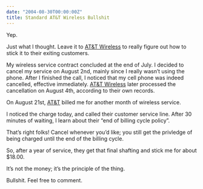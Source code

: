 ```yaml
---
date: "2004-08-30T00:00:00Z"
title: Standard AT&T Wireless Bullshit
---
```

Yep.

Just what I thought. Leave it to [AT&T Wireless][1] to really figure out how to stick it to their exiting customers.

My wireless service contract concluded at the end of July. I decided to cancel my service on August 2nd, mainly since I really wasn’t using the phone. After I finished the call, I noticed that my cell phone was indeed cancelled, effective immediately. [AT&T Wireless][1] later processed the cancellation on August 4th, according to their own records.

On August 21st, [AT&T][1] billed me for another month of wireless service.

I noticed the charge today, and called their customer service line. After 30 minutes of waiting, I learn about their “end of billing cycle policy”.

That’s right folks! Cancel whenever you’d like; you still get the privledge of being charged until the end of the billing cycle.

So, after a year of service, they get that final shafting and stick me for about $18.00.

It’s not the money; it’s the principle of the thing.

Bullshit. Feel free to comment.

[1]: http://www.attwireless.com/
